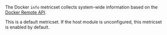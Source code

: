 The Docker `info` metricset collects system-wide information based on the [Docker Remote API](https://docs.docker.com/engine/reference/api/docker_remote_api_v1.24/#/display-system-wide-information).

This is a default metricset. If the host module is unconfigured, this metricset is enabled by default.
